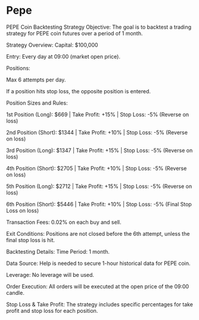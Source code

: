 # Pepe
PEPE Coin Backtesting Strategy
Objective:
The goal is to backtest a trading strategy for PEPE coin futures over a period of 1 month.

Strategy Overview:
Capital: $100,000

Entry: Every day at 09:00 (market open price).

Positions:

Max 6 attempts per day.

If a position hits stop loss, the opposite position is entered.

Position Sizes and Rules:

1st Position (Long): $669 | Take Profit: +15% | Stop Loss: -5% (Reverse on loss)

2nd Position (Short): $1344 | Take Profit: +10% | Stop Loss: -5% (Reverse on loss)

3rd Position (Long): $1347 | Take Profit: +15% | Stop Loss: -5% (Reverse on loss)

4th Position (Short): $2705 | Take Profit: +10% | Stop Loss: -5% (Reverse on loss)

5th Position (Long): $2712 | Take Profit: +15% | Stop Loss: -5% (Reverse on loss)

6th Position (Short): $5446 | Take Profit: +10% | Stop Loss: -5% (Final Stop Loss on loss)

Transaction Fees: 0.02% on each buy and sell.

Exit Conditions: Positions are not closed before the 6th attempt, unless the final stop loss is hit.

Backtesting Details:
Time Period: 1 month.

Data Source: Help is needed to secure 1-hour historical data for PEPE coin.

Leverage: No leverage will be used.

Order Execution: All orders will be executed at the open price of the 09:00 candle.

Stop Loss & Take Profit: The strategy includes specific percentages for take profit and stop loss for each position.
